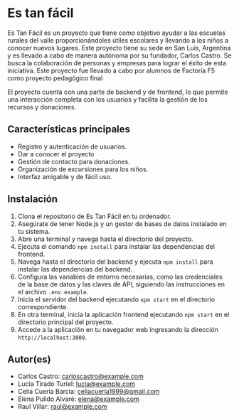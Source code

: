 # Es tan fácil
Es Tan Fácil es un proyecto que tiene como objetivo ayudar a las escuelas rurales del valle proporcionándoles útiles escolares y llevando a los niños a conocer nuevos lugares. Este proyecto tiene su sede en San Luis, Argentina y es llevado a cabo de manera autónoma por su fundador, Carlos Castro. Se busca la colaboración de personas y empresas para lograr el éxito de esta iniciativa. Este proyecto fue llevado a cabo por alumnos de Factoría F5 como proyecto pedagógico final 

El proyecto cuenta con una parte de backend y de frontend, lo que permite una interacción completa con los usuarios y facilita la gestión de los recursos y donaciones.

## Características principales

- Registro y autenticación de usuarios.
- Dar a conocer el proyecto
- Gestión de contacto para donaciones.
- Organización de excursiones para los niños.
- Interfaz amigable y de fácil uso.

## Instalación

1. Clona el repositorio de Es Tan Fácil en tu ordenador.
2. Asegúrate de tener Node.js y un gestor de bases de datos instalado en tu sistema.
3. Abre una terminal y navega hasta el directorio del proyecto.
4. Ejecuta el comando `npm install` para instalar las dependencias del frontend.
5. Navega hasta el directorio del backend y ejecuta `npm install` para instalar las dependencias del backend.
6. Configura las variables de entorno necesarias, como las credenciales de la base de datos y las claves de API, siguiendo las instrucciones en el archivo `.env.example`.
7. Inicia el servidor del backend ejecutando `npm start` en el directorio correspondiente.
8. En otra terminal, inicia la aplicación frontend ejecutando `npm start` en el directorio principal del proyecto.
9. Accede a la aplicación en tu navegador web ingresando la dirección `http://localhost:3000`.

## Autor(es)

- Carlos Castro: [carloscastro@example.com](mailto:carloscastro@example.com)
- Lucia Tirado Turiel: [lucia@example.com](mailto:lucia@example.com)
- Celia Cueria Barcia: [celiacueria1999@gmail.com](mailto:celiacueria@gmail.com)
- Elena Pulido Alvaré: [elena@example.com](mailto:elena@example.com)
- Raul Villar: [raul@example.com](mailto:raul@example.com)


